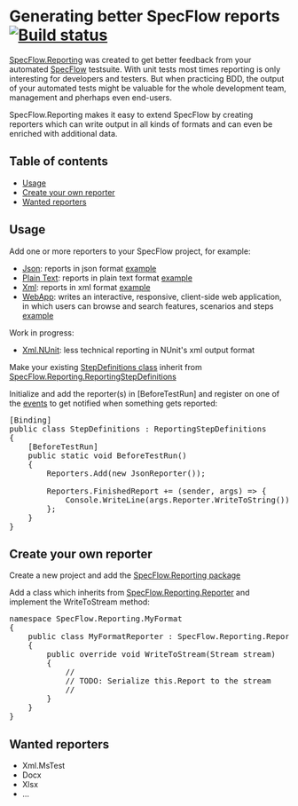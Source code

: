 # Generating better SpecFlow reports [![Build status](https://ci.appveyor.com/api/projects/status/yjeo6b1lonrp7jj0)](https://ci.appveyor.com/project/TimSchlechter/specflow-reporting-196/branch/master)

[SpecFlow.Reporting](https://www.nuget.org/packages/SpecFlow.Reporting) was created to get better feedback from your automated [SpecFlow](http://www.specflow.org/) testsuite. With unit tests most times reporting is only interesting for developers and testers. But when practicing BDD, the output of your automated tests might be valuable for the whole development team, management and pherhaps even end-users.

SpecFlow.Reporting makes it easy to extend SpecFlow by creating reporters which can write output in all kinds of formats and can even be enriched with additional data.

## Table of contents
  -  [Usage](#usage)
  -  [Create your own reporter](#create-your-own-reporter)
  -  [Wanted reporters](#wanted-reporters)

## Usage

Add one or more reporters to your SpecFlow project, for example:
  -  [Json](https://www.nuget.org/packages/SpecFlow.Reporting.Json/): reports in json format [example](https://raw.githubusercontent.com/specflowreporting/SpecFlow.Reporting.Json/master/SpecFlow.Reporting.Json.ApprovalTests/approvals/SpecFlow.Reporting.Json.JsonReporter/approval.txt)
  -  [Plain Text](https://www.nuget.org/packages/SpecFlow.Reporting.Text/): reports in plain text format [example](https://raw.githubusercontent.com/specflowreporting/SpecFlow.Reporting.PlainText/master/SpecFlow.Reporting.PlainText.ApprovalTests/approvals/SpecFlow.Reporting.Text.PlainTextReporter/approval.txt)
  -  [Xml](https://www.nuget.org/packages/SpecFlow.Reporting.Xml/): reports in xml format [example](https://raw.githubusercontent.com/specflowreporting/SpecFlow.Reporting.Xml/master/SpecFlow.Reporting.Xml.ApprovalTests/approvals/SpecFlow.Reporting.Xml.XmlReporter/approval.txt)
  -  [WebApp](https://www.nuget.org/packages/SpecFlow.Reporting.WebApp/): writes an interactive, responsive, client-side web application, in which users can browse and search features, scenarios and steps [example](http://specflowreporting.azurewebsites.net/)

Work in progress:
  -  [Xml.NUnit](https://www.nuget.org/packages/SpecFlow.Reporting.Xml.NUnit/): less technical reporting in NUnit's xml output format
   
Make your existing [StepDefinitions class](https://github.com/techtalk/SpecFlow/wiki/Step-Definitions) inherit from [SpecFlow.Reporting.ReportingStepDefinitions](https://github.com/specflowreporting/SpecFlow.Reporting/blob/master/SpecFlow.Reporting/ReportingStepDefinitions.cs)

Initialize and add the reporter(s) in [BeforeTestRun] and register on one of the [events](https://github.com/specflowreporting/SpecFlow.Reporting/blob/master/SpecFlow.Reporting/Reporters.Events.cs) to get notified when something gets reported:

<pre>
[Binding]
public class StepDefinitions : ReportingStepDefinitions
{
	[BeforeTestRun]
	public static void BeforeTestRun()
	{
		Reporters.Add(new JsonReporter());

		Reporters.FinishedReport += (sender, args) => {
			Console.WriteLine(args.Reporter.WriteToString());
		};
	}
}	
</pre>

## Create your own reporter

Create a new project and add the [SpecFlow.Reporting package](https://www.nuget.org/packages/SpecFlow.Reporting)

Add a class which inherits from [SpecFlow.Reporting.Reporter](https://github.com/specflowreporting/SpecFlow.Reporting/blob/master/SpecFlow.Reporting/Reporter.cs) and implement the WriteToStream method:

<pre>
namespace SpecFlow.Reporting.MyFormat
{
	public class MyFormatReporter : SpecFlow.Reporting.Reporter
	{
		public override void WriteToStream(Stream stream)
		{
			//
			// TODO: Serialize this.Report to the stream
			//
		}
	}
}
</pre>

## Wanted reporters
  -  Xml.MsTest
  -  Docx
  -  Xlsx
  -  ...